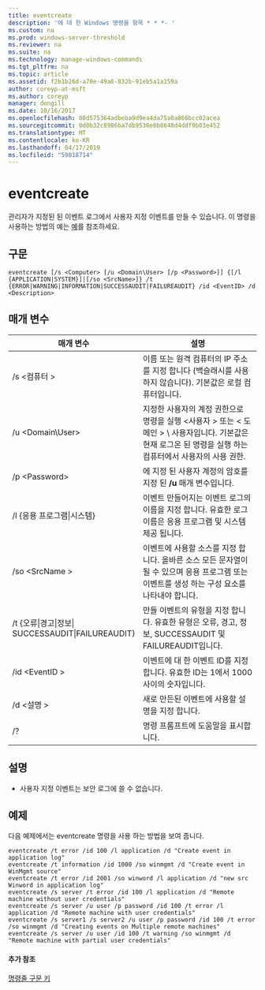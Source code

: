```yaml
---
title: eventcreate
description: '에 대 한 Windows 명령을 항목 * * *- '
ms.custom: na
ms.prod: windows-server-threshold
ms.reviewer: na
ms.suite: na
ms.technology: manage-windows-commands
ms.tgt_pltfrm: na
ms.topic: article
ms.assetid: f2b1b26d-a70e-49a6-832b-91eb5a1a159a
author: coreyp-at-msft
ms.author: coreyp
manager: dongill
ms.date: 10/16/2017
ms.openlocfilehash: 80d575364adbeba9d9ea4da75a0a866bcc02acea
ms.sourcegitcommit: 0d0b32c8986ba7db9536e0b8648d4ddf9b03e452
ms.translationtype: MT
ms.contentlocale: ko-KR
ms.lasthandoff: 04/17/2019
ms.locfileid: "59818714"
---
```

# <a name="eventcreate"></a>eventcreate



관리자가 지정된 된 이벤트 로그에서 사용자 지정 이벤트를 만들 수 있습니다. 이 명령을 사용하는 방법의 예는 [예](#BKMK_examples)를 참조하세요.

## <a name="syntax"></a>구문

```
eventcreate [/s <Computer> [/u <Domain\User> [/p <Password>]] {[/l {APPLICATION|SYSTEM}]|[/so <SrcName>]} /t {ERROR|WARNING|INFORMATION|SUCCESSAUDIT|FAILUREAUDIT} /id <EventID> /d <Description>
```

## <a name="parameters"></a>매개 변수

|매개 변수|설명|
|---------|-----------|
|/s \<컴퓨터 >|이름 또는 원격 컴퓨터의 IP 주소를 지정 합니다 (백슬래시를 사용 하지 않습니다). 기본값은 로컬 컴퓨터입니다.|
|/u \<Domain\User>|지정한 사용자의 계정 권한으로 명령을 실행 \<사용자 > 또는 < 도메인 > \ 사용자입니다. 기본값은 현재 로그온 된 명령을 실행 하는 컴퓨터에서 사용자의 사용 권한.|
|/p \<Password>|에 지정 된 사용자 계정의 암호를 지정 된 **/u** 매개 변수입니다.|
|/l {응용 프로그램\|시스템}|이벤트 만들어지는 이벤트 로그의 이름을 지정 합니다. 유효한 로그 이름은 응용 프로그램 및 시스템 제공 됩니다.|
|/so \<SrcName >|이벤트에 사용할 소스를 지정 합니다. 올바른 소스 모든 문자열이 될 수 있으며 응용 프로그램 또는 이벤트를 생성 하는 구성 요소를 나타내야 합니다.|
|/t {오류\|경고\|정보\|</br>SUCCESSAUDIT\|FAILUREAUDIT}|만들 이벤트의 유형을 지정 합니다. 유효한 유형은 오류, 경고, 정보, SUCCESSAUDIT 및 FAILUREAUDIT입니다.|
|/id \<EventID >|이벤트에 대 한 이벤트 ID를 지정합니다. 유효한 ID는 1에서 1000 사이의 숫자입니다.|
|/d \<설명 >|새로 만든된 이벤트에 사용할 설명을 지정 합니다.|
|/?|명령 프롬프트에 도움말을 표시합니다.|

## <a name="remarks"></a>설명

-   사용자 지정 이벤트는 보안 로그에 쓸 수 없습니다.

## <a name="BKMK_examples"></a>예제

다음 예제에서는 eventcreate 명령을 사용 하는 방법을 보여 줍니다.
```
eventcreate /t error /id 100 /l application /d "Create event in application log"
eventcreate /t information /id 1000 /so winmgmt /d "Create event in WinMgmt source"
eventcreate /t error /id 2001 /so winword /l application /d "new src Winword in application log"
eventcreate /s server /t error /id 100 /l application /d "Remote machine without user credentials"
eventcreate /s server /u user /p password /id 100 /t error /l application /d "Remote machine with user credentials"
eventcreate /s server1 /s server2 /u user /p password /id 100 /t error /so winmgmt /d "Creating events on Multiple remote machines"
eventcreate /s server /u user /id 100 /t warning /so winmgmt /d "Remote machine with partial user credentials"
```

#### <a name="additional-references"></a>추가 참조

[명령줄 구문 키](command-line-syntax-key.md)
